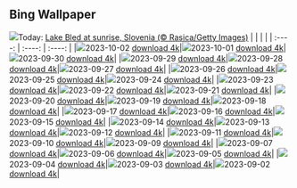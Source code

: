 ## Bing Wallpaper
![](./wallpaper/2023-10-02.jpg)Today: [Lake Bled at sunrise, Slovenia (© Rasica/Getty Images)](./wallpaper/2023-10-02.jpg)
|      |      |      |
| :----: | :----: | :----: |
|![](./wallpaper/2023-10-02_sm.jpg)2023-10-02 [download 4k](./wallpaper/2023-10-02.jpg)|![](./wallpaper/2023-10-01_sm.jpg)2023-10-01 [download 4k](./wallpaper/2023-10-01.jpg)|![](./wallpaper/2023-09-30_sm.jpg)2023-09-30 [download 4k](./wallpaper/2023-09-30.jpg)|
|![](./wallpaper/2023-09-29_sm.jpg)2023-09-29 [download 4k](./wallpaper/2023-09-29.jpg)|![](./wallpaper/2023-09-28_sm.jpg)2023-09-28 [download 4k](./wallpaper/2023-09-28.jpg)|![](./wallpaper/2023-09-27_sm.jpg)2023-09-27 [download 4k](./wallpaper/2023-09-27.jpg)|
|![](./wallpaper/2023-09-26_sm.jpg)2023-09-26 [download 4k](./wallpaper/2023-09-26.jpg)|![](./wallpaper/2023-09-25_sm.jpg)2023-09-25 [download 4k](./wallpaper/2023-09-25.jpg)|![](./wallpaper/2023-09-24_sm.jpg)2023-09-24 [download 4k](./wallpaper/2023-09-24.jpg)|
|![](./wallpaper/2023-09-23_sm.jpg)2023-09-23 [download 4k](./wallpaper/2023-09-23.jpg)|![](./wallpaper/2023-09-22_sm.jpg)2023-09-22 [download 4k](./wallpaper/2023-09-22.jpg)|![](./wallpaper/2023-09-21_sm.jpg)2023-09-21 [download 4k](./wallpaper/2023-09-21.jpg)|
|![](./wallpaper/2023-09-20_sm.jpg)2023-09-20 [download 4k](./wallpaper/2023-09-20.jpg)|![](./wallpaper/2023-09-19_sm.jpg)2023-09-19 [download 4k](./wallpaper/2023-09-19.jpg)|![](./wallpaper/2023-09-18_sm.jpg)2023-09-18 [download 4k](./wallpaper/2023-09-18.jpg)|
|![](./wallpaper/2023-09-17_sm.jpg)2023-09-17 [download 4k](./wallpaper/2023-09-17.jpg)|![](./wallpaper/2023-09-16_sm.jpg)2023-09-16 [download 4k](./wallpaper/2023-09-16.jpg)|![](./wallpaper/2023-09-15_sm.jpg)2023-09-15 [download 4k](./wallpaper/2023-09-15.jpg)|
|![](./wallpaper/2023-09-14_sm.jpg)2023-09-14 [download 4k](./wallpaper/2023-09-14.jpg)|![](./wallpaper/2023-09-13_sm.jpg)2023-09-13 [download 4k](./wallpaper/2023-09-13.jpg)|![](./wallpaper/2023-09-12_sm.jpg)2023-09-12 [download 4k](./wallpaper/2023-09-12.jpg)|
|![](./wallpaper/2023-09-11_sm.jpg)2023-09-11 [download 4k](./wallpaper/2023-09-11.jpg)|![](./wallpaper/2023-09-10_sm.jpg)2023-09-10 [download 4k](./wallpaper/2023-09-10.jpg)|![](./wallpaper/2023-09-09_sm.jpg)2023-09-09 [download 4k](./wallpaper/2023-09-09.jpg)|
|![](./wallpaper/2023-09-07_sm.jpg)2023-09-07 [download 4k](./wallpaper/2023-09-07.jpg)|![](./wallpaper/2023-09-06_sm.jpg)2023-09-06 [download 4k](./wallpaper/2023-09-06.jpg)|![](./wallpaper/2023-09-05_sm.jpg)2023-09-05 [download 4k](./wallpaper/2023-09-05.jpg)|
|![](./wallpaper/2023-09-04_sm.jpg)2023-09-04 [download 4k](./wallpaper/2023-09-04.jpg)|![](./wallpaper/2023-09-03_sm.jpg)2023-09-03 [download 4k](./wallpaper/2023-09-03.jpg)|![](./wallpaper/2023-09-02_sm.jpg)2023-09-02 [download 4k](./wallpaper/2023-09-02.jpg)|
